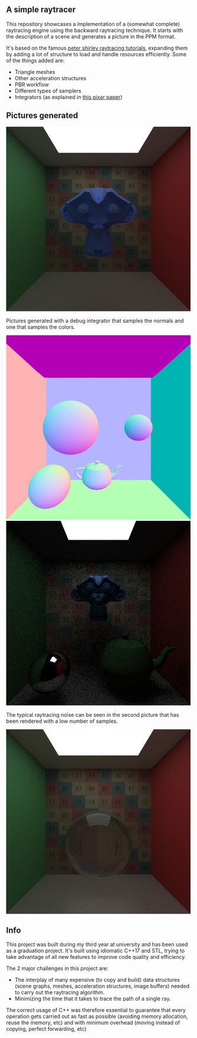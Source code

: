 ## A simple raytracer
This repository showcases a implementation of a (somewhat complete) raytracing engine using the backward raytracing technique. 
It starts with the description of a scene and generates a picture in the PPM format.

It's based on the famous [peter shirley raytracing tutorials](https://raytracing.github.io/books/RayTracingInOneWeekend.html), expanding them
by adding a lot of structure to load and handle resources efficiently.
Some of the things added are:
- Triangle meshes
- Other acceleration structures
- PBR workflow
- Different types of samplers
- Integrators (as explained in [this pixar paper](https://graphics.pixar.com/library/RendermanTog2018/paper.pdf))

## Pictures generated

![suzanne with 1024 samples](images/render1024s5Suzanne.jpg)

Pictures generated with a debug integrator that samples the normals and one that samples the colors.

![NormalDebugIntegrator](./images/NormalDebugIntegrator.png)
![BackwardIntegrator](./images/BackwardIntegrator.png)

The typical raytracing noise can be seen in the second picture that has been rendered with a low number of samples. 

![glass with 512](images/render512s5Glass.jpg)

## Info

This project was built during my third year at university and has been used as a graduation project.
It's built using idiomatic C++17 and STL, trying to take advantage of all new features to improve code quality and efficiency.

The 2 major challenges in this project are:
- The interplay of many expensive (to copy and build) data structures (scene graphs, meshes, acceleration structures, image buffers) needed to carry out the raytracing algorithm.
- Minimizing the time that it takes to trace the path of a single ray.  

The correct usage of C++ was therefore essential to guarantee that every operation gets carried out as 
fast as possible (avoiding memory allocation, reuse the memory, etc) and with minimum overhead 
(moving instead of copying, perfect forwarding, etc) 